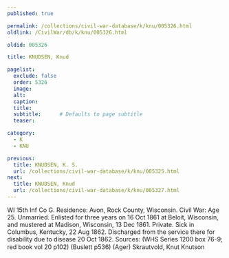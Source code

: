 ```yaml
---
published: true

permalink: /collections/civil-war-database/k/knu/005326.html
oldlink: /CivilWar/db/k/knu/005326.html

oldid: 005326

title: KNUDSEN, Knud

pagelist:
  exclude: false
  order: 5326
  image: 
  alt:
  caption:
  title:
  subtitle:      # Defaults to page subtitle
  teaser:

category: 
  - K 
  - KNU

previous:
  title: KNUDSEN, K. S.
  url: /collections/civil-war-database/k/knu/005325.html  
next:
  title: KNUDSEN, Knud
  url: /collections/civil-war-database/k/knu/005327.html   
---
```

WI 15th Inf Co G. Residence: Avon, Rock County, Wisconsin. Civil War: Age 25. Unmarried. Enlisted for three years on 16 Oct 1861 at Beloit, Wisconsin, and mustered at Madison, Wisconsin, 13 Dec 1861. Private. Sick in Columbus, Kentucky, 22 Aug 1862. Discharged from the service there for disability due to disease 20 Oct 1862. Sources: (WHS Series 1200 box 76-9; red book vol 20 p102) (Buslett p536) (Ager) &#147;Skrautvold, Knut Knutson&#148;